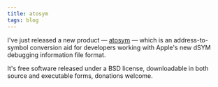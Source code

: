 ```yaml
---
title: atosym
tags: blog
---
```


I've just released a new product — [atosym](http://wincent.com/a/products/atosym/) — which is an address-to-symbol conversion aid for developers working with Apple's new dSYM debugging information file format.

It's free software released under a BSD license, downloadable in both source and executable forms, donations welcome.

